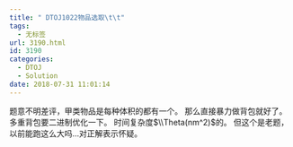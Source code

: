 ```yaml
---
title: " DTOJ1022物品选取\t\t"
tags:
  - 无标签
url: 3190.html
id: 3190
categories:
  - DTOJ
  - Solution
date: 2018-07-31 11:01:14
---
```


题意不明差评，甲类物品是每种体积的都有一个。 那么直接暴力做背包就好了。 多重背包要二进制优化一下。 时间复杂度$\\Theta(nm^2)$的。 但这个是老题，以前能跑这么大吗…对正解表示怀疑。